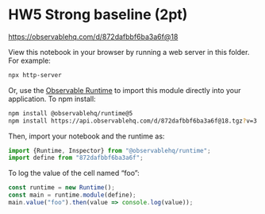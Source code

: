 # HW5 Strong baseline (2pt)

https://observablehq.com/d/872dafbbf6ba3a6f@18

View this notebook in your browser by running a web server in this folder. For
example:

~~~sh
npx http-server
~~~

Or, use the [Observable Runtime](https://github.com/observablehq/runtime) to
import this module directly into your application. To npm install:

~~~sh
npm install @observablehq/runtime@5
npm install https://api.observablehq.com/d/872dafbbf6ba3a6f@18.tgz?v=3
~~~

Then, import your notebook and the runtime as:

~~~js
import {Runtime, Inspector} from "@observablehq/runtime";
import define from "872dafbbf6ba3a6f";
~~~

To log the value of the cell named “foo”:

~~~js
const runtime = new Runtime();
const main = runtime.module(define);
main.value("foo").then(value => console.log(value));
~~~
